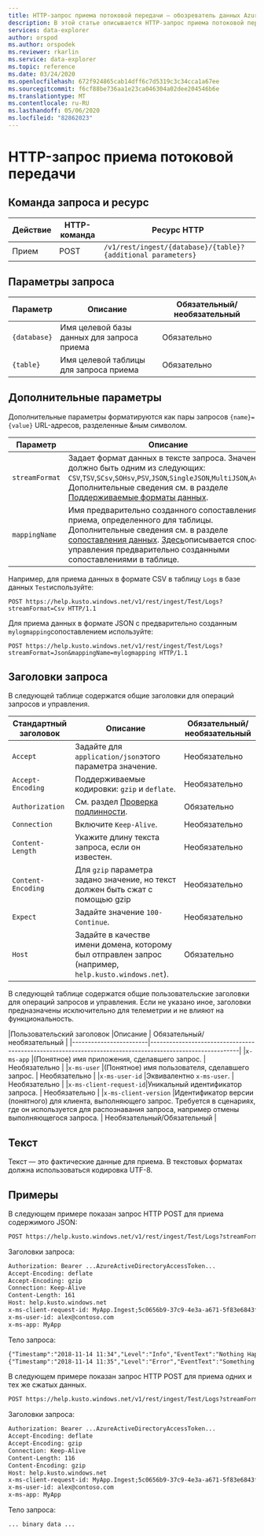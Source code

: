 ```yaml
---
title: HTTP-запрос приема потоковой передачи — обозреватель данных Azure
description: В этой статье описывается HTTP-запрос приема потоковой передачи в Azure обозреватель данных.
services: data-explorer
author: orspod
ms.author: orspodek
ms.reviewer: rkarlin
ms.service: data-explorer
ms.topic: reference
ms.date: 03/24/2020
ms.openlocfilehash: 672f924865cab14dff6c7d5319c3c34cca1a67ee
ms.sourcegitcommit: f6cf88be736aa1e23ca046304a02dee204546b6e
ms.translationtype: MT
ms.contentlocale: ru-RU
ms.lasthandoff: 05/06/2020
ms.locfileid: "82862023"
---
```

# <a name="streaming-ingestion-http-request"></a>HTTP-запрос приема потоковой передачи

## <a name="request-verb-and-resource"></a>Команда запроса и ресурс

|Действие    |HTTP-команда|Ресурс HTTP                                               |
|----------|---------|------------------------------------------------------------|
|Прием    |POST     |`/v1/rest/ingest/{database}/{table}?{additional parameters}`|

## <a name="request-parameters"></a>Параметры запроса

| Параметр    | Описание                                                                 | Обязательный/необязательный |
|--------------|-----------------------------------------------------------------------------|-------------------|
| `{database}` |   Имя целевой базы данных для запроса приема                     |  Обязательно         |
| `{table}`    |   Имя целевой таблицы для запроса приема                        |  Обязательно         |

## <a name="additional-parameters"></a>Дополнительные параметры

Дополнительные параметры форматируются как пары запросов `{name}={value}` URL-адресов, разделенные &ным символом.

| Параметр    | Описание                                                                          | Обязательный/необязательный   |
|--------------|--------------------------------------------------------------------------------------|---------------------|
|`streamFormat`| Задает формат данных в тексте запроса. Значение должно быть одним из следующих: `CSV`,`TSV`,`SCsv`,`SOHsv`,`PSV`,`JSON`,`SingleJSON`,`MultiJSON`,`Avro`. Дополнительные сведения см. в разделе [Поддерживаемые форматы данных](https://docs.microsoft.com/azure/data-explorer/ingestion-supported-formats).| Обязательно |
|`mappingName` | Имя предварительно созданного сопоставления приема, определенного для таблицы. Дополнительные сведения см. в разделе [сопоставления данных](../../management/mappings.md). [Здесь](../../management/create-ingestion-mapping-command.md)описывается способ управления предварительно созданными сопоставлениями в таблице.| Необязательно, но требуется `streamFormat` , если является `JSON`одним`SingleJSON`из`MultiJSON`,, или`Avro`|  |
              
Например, для приема данных в формате CSV в таблицу `Logs` в базе данных `Test`используйте:

```
POST https://help.kusto.windows.net/v1/rest/ingest/Test/Logs?streamFormat=Csv HTTP/1.1
```

Для приема данных в формате JSON с предварительно созданным `mylogmapping`сопоставлением используйте:

```
POST https://help.kusto.windows.net/v1/rest/ingest/Test/Logs?streamFormat=Json&mappingName=mylogmapping HTTP/1.1
```

## <a name="request-headers"></a>Заголовки запроса

В следующей таблице содержатся общие заголовки для операций запросов и управления.

|Стандартный заголовок   | Описание                                                                               | Обязательный/необязательный | 
|------------------|-------------------------------------------------------------------------------------------|-------------------|
|`Accept`          | Задайте для `application/json`этого параметра значение.                                                     | Необязательно          |
|`Accept-Encoding` | Поддерживаемые кодировки: `gzip` и `deflate`.                                             | Необязательно          | 
|`Authorization`   | См. раздел [Проверка подлинности](./authentication.md).                                                | Обязательно          |
|`Connection`      | Включите `Keep-Alive`.                                                                      | Необязательно          |
|`Content-Length`  | Укажите длину текста запроса, если он известен.                                              | Необязательно          |
|`Content-Encoding`| Для `gzip` параметра задано значение, но текст должен быть сжат с помощью gzip                                        | Необязательно          |
|`Expect`          | Задайте значение `100-Continue`.                                                                    | Необязательно          |
|`Host`            | Задайте в качестве имени домена, которому был отправлен запрос (например, `help.kusto.windows.net`). | Обязательно          |

В следующей таблице содержатся общие пользовательские заголовки для операций запросов и управления. Если не указано иное, заголовки предназначены исключительно для телеметрии и не влияют на функциональность.

|Пользовательский заголовок           |Описание                                                                           | Обязательный/необязательный |
|------------------------|----------------------------------------------------------------------------------------------------------|
|`x-ms-app`              |(Понятное) имя приложения, сделавшего запрос.                            | Необязательно          |
|`x-ms-user`             |(Понятное) имя пользователя, сделавшего запрос.                                   | Необязательно          |
|`x-ms-user-id`          |Эквивалентно `x-ms-user`.                                                                  | Необязательно          |
|`x-ms-client-request-id`|Уникальный идентификатор запроса.                                                  | Необязательно          |
|`x-ms-client-version`   |Идентификатор версии (понятного) для клиента, выполняющего запрос. Требуется в сценариях, где он используется для распознавания запроса, например отмены выполняющегося запроса.                                                        | Необязательный/Обязательный  |

## <a name="body"></a>Текст

Текст — это фактические данные для приема. В текстовых форматах должна использоваться кодировка UTF-8.

## <a name="examples"></a>Примеры

В следующем примере показан запрос HTTP POST для приема содержимого JSON:

```txt
POST https://help.kusto.windows.net/v1/rest/ingest/Test/Logs?streamFormat=Json&mappingName=mylogmapping HTTP/1.1
```

Заголовки запроса:

```txt
Authorization: Bearer ...AzureActiveDirectoryAccessToken...
Accept-Encoding: deflate
Accept-Encoding: gzip
Connection: Keep-Alive
Content-Length: 161
Host: help.kusto.windows.net
x-ms-client-request-id: MyApp.Ingest;5c0656b9-37c9-4e3a-a671-5f83e6843fce
x-ms-user-id: alex@contoso.com
x-ms-app: MyApp
```

Тело запроса:

```txt
{"Timestamp":"2018-11-14 11:34","Level":"Info","EventText":"Nothing Happened"}
{"Timestamp":"2018-11-14 11:35","Level":"Error","EventText":"Something Happened"}
```

В следующем примере показан запрос HTTP POST для приема одних и тех же сжатых данных.

```txt
POST https://help.kusto.windows.net/v1/rest/ingest/Test/Logs?streamFormat=Json&mappingName=mylogmapping HTTP/1.1
```

Заголовки запроса:

```txt
Authorization: Bearer ...AzureActiveDirectoryAccessToken...
Accept-Encoding: deflate
Accept-Encoding: gzip
Connection: Keep-Alive
Content-Length: 116
Content-Encoding: gzip
Host: help.kusto.windows.net
x-ms-client-request-id: MyApp.Ingest;5c0656b9-37c9-4e3a-a671-5f83e6843fce
x-ms-user-id: alex@contoso.com
x-ms-app: MyApp
```

Тело запроса:

```
... binary data ...
```
